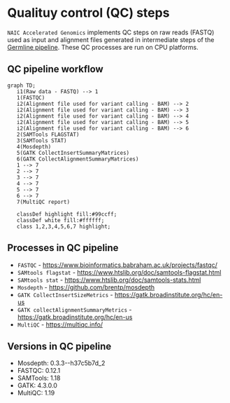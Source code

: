 # Qualituy control (QC) steps

`NAIC Accelerated Genomics` implements QC steps on raw reads (FASTQ) used as input and alignment files generated in intermediate steps of the [Germline pipeline](Germline_pipeline.md). These QC processes are run on CPU platforms.

## QC pipeline workflow

```mermaid
graph TD;
   i1(Raw data - FASTQ) --> 1
   1(FASTQC)
   i2(Alignment file used for variant calling - BAM) --> 2
   i2(Alignment file used for variant calling - BAM) --> 3
   i2(Alignment file used for variant calling - BAM) --> 4
   i2(Alignment file used for variant calling - BAM) --> 5
   i2(Alignment file used for variant calling - BAM) --> 6
   2(SAMTools FLAGSTAT)
   3(SAMTools STAT)
   4(Mosdepth)
   5(GATK CollectInsertSummaryMatrices)
   6(GATK CollectAlignmentSummaryMatrices)
   1 --> 7
   2 --> 7
   3 --> 7
   4 --> 7
   5 --> 7
   6 --> 7
   7(MultiQC report)

   classDef highlight fill:#99ccff;
   classDef white fill:#ffffff;
   class 1,2,3,4,5,6,7 highlight;
```

## Processes in QC pipeline

* `FASTQC` - https://www.bioinformatics.babraham.ac.uk/projects/fastqc/
* `SAMtools flagstat` - https://www.htslib.org/doc/samtools-flagstat.html
* `SAMtools stat` - https://www.htslib.org/doc/samtools-stats.html
* `Mosdepth` - https://github.com/brentp/mosdepth
* `GATK CollectInsertSizeMetrics` - https://gatk.broadinstitute.org/hc/en-us
* `GATK collectAlignmentSummaryMetrics` - https://gatk.broadinstitute.org/hc/en-us
* `MultiQC` - https://multiqc.info/

## Versions in QC pipeline

* Mosdepth: 0.3.3--h37c5b7d_2
* FASTQC: 0.12.1
* SAMTools: 1.18
* GATK: 4.3.0.0
* MultiQC: 1.19
